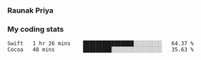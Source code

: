 ### Raunak Priya

### My coding stats

<!--START_SECTION:waka-->
```text
Swift   1 hr 26 mins    ████████████████░░░░░░░░░   64.37 % 
Cocoa   48 mins         █████████░░░░░░░░░░░░░░░░   35.63 % 
```
<!--END_SECTION:waka-->
